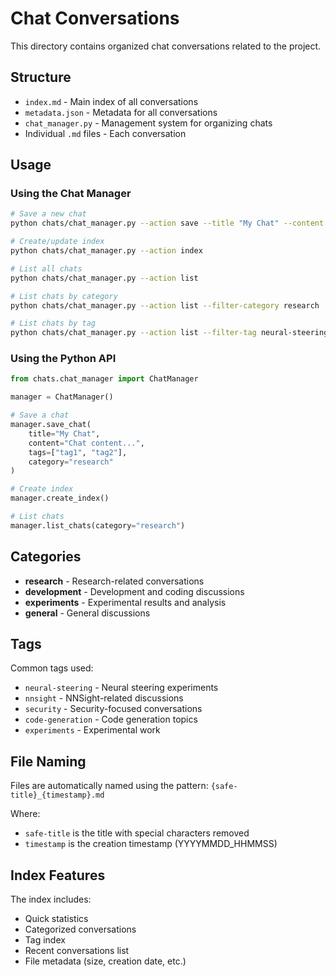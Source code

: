 # Chat Conversations

This directory contains organized chat conversations related to the project.

## Structure

- `index.md` - Main index of all conversations
- `metadata.json` - Metadata for all conversations
- `chat_manager.py` - Management system for organizing chats
- Individual `.md` files - Each conversation

## Usage

### Using the Chat Manager

```bash
# Save a new chat
python chats/chat_manager.py --action save --title "My Chat" --content "Chat content..." --category research --tags "tag1,tag2"

# Create/update index
python chats/chat_manager.py --action index

# List all chats
python chats/chat_manager.py --action list

# List chats by category
python chats/chat_manager.py --action list --filter-category research

# List chats by tag
python chats/chat_manager.py --action list --filter-tag neural-steering
```

### Using the Python API

```python
from chats.chat_manager import ChatManager

manager = ChatManager()

# Save a chat
manager.save_chat(
    title="My Chat",
    content="Chat content...",
    tags=["tag1", "tag2"],
    category="research"
)

# Create index
manager.create_index()

# List chats
manager.list_chats(category="research")
```

## Categories

- **research** - Research-related conversations
- **development** - Development and coding discussions
- **experiments** - Experimental results and analysis
- **general** - General discussions

## Tags

Common tags used:
- `neural-steering` - Neural steering experiments
- `nnsight` - NNSight-related discussions
- `security` - Security-focused conversations
- `code-generation` - Code generation topics
- `experiments` - Experimental work

## File Naming

Files are automatically named using the pattern:
`{safe-title}_{timestamp}.md`

Where:
- `safe-title` is the title with special characters removed
- `timestamp` is the creation timestamp (YYYYMMDD_HHMMSS)

## Index Features

The index includes:
- Quick statistics
- Categorized conversations
- Tag index
- Recent conversations list
- File metadata (size, creation date, etc.)
